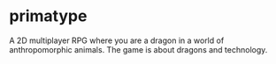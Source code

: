 # primatype
A 2D multiplayer RPG where you are a dragon in a world of anthropomorphic animals. The game is about dragons and technology.